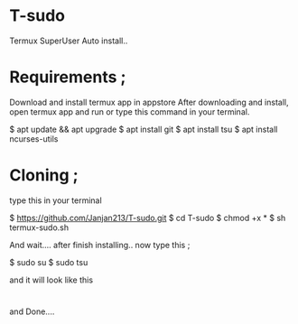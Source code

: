 # T-sudo
Termux SuperUser
Auto install..

# Requirements ;
Download and install termux app in appstore
After downloading and install, open termux app
and run or type this command in your  terminal.

$ apt update && apt upgrade
$ apt install git
$ apt install tsu
$ apt install ncurses-utils

# Cloning ;
type this in your terminal

$ https://github.com/Janjan213/T-sudo.git
$ cd T-sudo
$ chmod +x *
$ sh termux-sudo.sh

And wait.... after finish installing..
now type this ;

$ sudo su
$ sudo tsu

and it will look like this
#

and Done....
